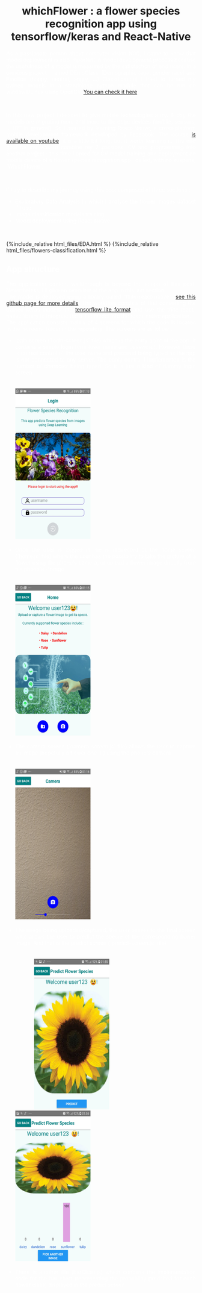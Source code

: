 <h1 style="color:'white'; text-align:center;"> whichFlower : a flower species recognition app using tensorflow/keras and React-Native </h1>

<p style="color:white; text-align:justify;">
  As a passionate person about computer vision (CV), I came to know that model deployment is also important in model development process because the usefulness of a model is measured by the satisfaction of end users. In a previous project I named DEmoClassi (Demographic (age, gender race) and Emotion (happy, neutral, angry, ...) Classification) I tried to turned my trained models in a standalone python module that can be run on windows/Linux using OpenCV. <a href="https://github.com/AlkaSaliss/DEmoClassi">You can check it here</a>.
</p>
<br>

<p style="color:white; text-align:justify;">
In this new project I decided to give mobile technologies a try. Today the models are migrating more and more to the edge devices (mobile, sensors, ... IOT in general). So I started by learning React-Native, a cross-platform mobile development framework developed by Facebook. The course <a href="https://www.youtube.com/playlist?list=PLhQjrBD2T382gdfveyad09Ierl_3Jh_wR">is available on youtube</a>, it is a little bit long, but it worth learning it.
The end goal for me was to combine my 2 passions, CV and programming into another project : this time I opted for CV model training and deployment on mobile device of a flower species recognition app I called, with no suspens,  `WhichFlower`.
</p>

<br>

<p style="color:white; text-align:justify;">
I'll try to describe my journey using this post composed of three sections : 

<ul style="color:white; text-align:justify;">
<li style="color:white; text-align:justify;"> Exploratory Data Analysis in which I analyse the flower images dataset I'll use </li>
<li style="color:white; text-align:justify;"> Image classification models training </li>
<li style="color:white; text-align:justify;"> Model deployment using React-Native </li>
</ul>
</p>
<br>

{%include_relative html_files/EDA.html %}
{%include_relative html_files/flowers-classification.html %}

<h2 style="color:white;">App structure</h2>
<p style="color:white; text-align:justify;">
The application content walkthrough is beyond the scope of this post. Nevertheless, I'll give an overview of the app in this last section. <br>
  The model is deployed using a library called "tflite-react-native" (<a href="https://github.com/shaqian/tflite-react-native">see this github page for more details</a>. The workflow consists of first converting the trained keras models into <a href="https://www.tensorflow.org/lite/convert/python_api#converting_a_keras_model_">tensorflow lite format</a> and use the tflite-react-native library to integrate the tf-lite model into the react-native application.<br>
The application consists mainly of 4 screens for which the code is located in the `screens` folder in the repository. The screens are as follow : <br>
  <ul style="color:white; text-align:justify;">
  <li style="color:white; text-align:justify;"> login screen (`login-screen.js` file) which is the entry point of the app. It contains a simple login form (user name and password). However there is no real control of the user name and passwod being typed as the app is not connected to any server. The eonly control I implemented is the number of character being typed. So it is just a kind of dummy login screen </li><br/><br/>
    <img src="images/login.jpg" alt="login" width="200" height="400" style="horizontal-align:middle"><br/><br/>
  
  <li style="color:white; text-align:justify;"> Once the user is logged in, he is redirected ot the home screen (`home.js` file) where the user has the possibility to take the picture of a flower using the phone's camera, or upload a flower image directly from his phone's storage </li><br/><br/>
    <img src="images/home.jpg" alt="home" width="200" height="400" style="horizontal-align:middle"><br/><br/>
  
  <li style="color:white; text-align:justify;"> The camera screen (`camera-screen.js` file) allows the user to capture an image (hopefully a flower one :) ) using the phone's camera </li><br/><br/>
   <img src="images/camera.jpg" alt="camera" width="200" height="400" style="horizontal-align:middle"><br/><br/>
   
  <li style="color:white; text-align:justify;"> The image being uploaded/captured, the user passes to the final screen whic allows the user to predict the specie of the corresponding flower image. And that is the predict screen (`predict-screen.js` file) </li><br/><br/>
  <img src="images/predict1.jpg" alt="predict1" width="200" hspace="50" height="400" style="horizontal-align:middle">
  <img src="images/predict2.jpg" alt="predict2" width="200" height="400" style="horizontal-align:middle"><br/><br/>
  
  <li style="color:white; text-align:justify;"> There is another file (barChart.js) which contains the implementation code for the bar chart (representing the probability predcited  for each flower class) displayed in the predict screen </li>
  </ul>
</p>

